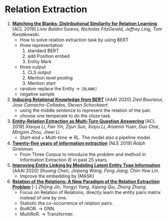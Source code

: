 # Relation Extraction

1. [**Matching the Blanks: Distributional Similarity for Relation Learning**](https://github.com/iofu728/PaperRead/blob/master/paper/NLP/RelationExtraction/MatchingtheBlanks.pdf) [ACL 2019] _Livio Baldini Soares, Nicholas FitzGerald, Jeffrey Ling, Tom Kwiatkowski_.
   - How to solve relation extraction task by using BERT
   - three representation
     1. standard BERT
     2. add Position embed
     3. Entity Mark
   - three output
     1. CLS output
     2. Mention level pooling
     3. Mention start
   - random replace the Entity -> `[BLANK]`
   - negative sample
2. [**Inducing Relational Knowledge from BERT**](https://github.com/iofu728/PaperRead/blob/master/paper/NLP/RelationExtraction/InducingRelationfromBERT.pdf) [AAAI 2020] _Zied Bouraoui, Jose Camacho-Collados, Steven Schockaert_.
   - using the middle sentence to represent the relation of the pair.
   - choose one temperate to do the cloze task.
3. [**Entity-Relation Extraction as Multi-Turn Question Answering**](https://github.com/iofu728/PaperRead/blob/master/paper/NLP/RelationExtraction/REasMulti-turnQA.pdf) [ACL 2019] _Xiaoya Li, Fan Yin, Zijun Sun, Xiayu Li, Arianna Yuan, Duo Chai, Mingxin Zhou, Jiwei Li_.
   - Start-end + Multi-time => RL. The model also a pipeline model.
4. [**Twenty-ﬁve years of information extraction**](https://github.com/iofu728/PaperRead/blob/master/paper/NLP/RelationExtraction/25YearsIE.pdf) [NLE 2019] _Ralph Grishman_
   - From Three Corpus to introduce the problem and method in Information Extraction IE in past 25 years.
5. [**Improving Entity Linking by Modeling Latent Entity Type Information**](https://github.com/iofu728/PaperRead/blob/master/paper/NLP/RelationExtraction/ImprovingEntityLinkingbyModelingLatentEntityTypeInformation.pdf) [AAAI 2020] _Shuang Chen, Jinpeng Wang, Feng Jiang, Chin-Yew Lin_.
   - Improve the embedding by [MASK]
6. [**Relation of the Relations: A New Paradigm of the Relation Extraction Problem**](https://github.com/iofu728/PaperRead/blob/master/paper/NLP/RelationExtraction/RelationoftheRelations.pdf) [-] _Zhijing Jin, Yongyi Yang, Xipeng Qiu, Zheng Zhang_.
   - Focus on Relation of Relations, directly learn the entity pairs matrix instead of one by one.
   - Statistic the co-occurrence of relation pairs.
   - BioROR. -> GNN.
   - MultiRoR. -> Transformer.
